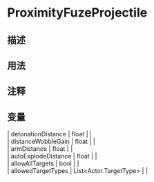 # ProximityFuzeProjectile
## 描述

## 用法

## 注释

## 变量
| detonationDistance  | float |  |  
| distanceWobbleGain  | float |  |  
| armDistance  | float |  |  
| autoExplodeDistance  | float |  |  
| allowAllTargets  | bool |  |  
| allowedTargetTypes | List<Actor.TargetType> |  |  
